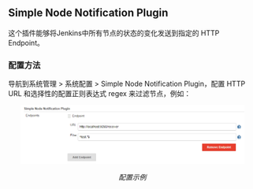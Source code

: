 ## Simple Node Notification Plugin

这个插件能够将Jenkins中所有节点的状态的变化发送到指定的 HTTP Endpoint。

### 配置方法

导航到系统管理 > 系统配置 > Simple Node Notification Plugin，配置 HTTP URL 和选择性的配置正则表达式 regex 来过滤节点，例如：

<p align="center">
	<img src="images/configuration.png" alt="configuration.png"  width=90% height=90%>
	<p align="center">
		<em>配置示例</em>
	</p>
</p>